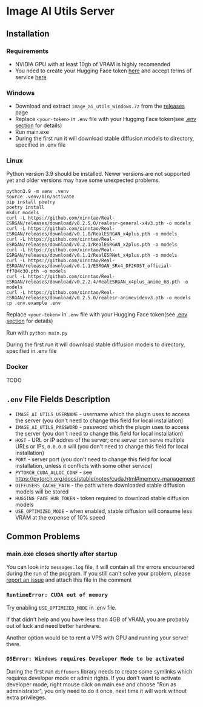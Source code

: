 # Image AI Utils Server
## Installation
### Requirements
- NVIDIA GPU with at least 10gb of VRAM is highly recomended
- You need to create your Hugging Face token [here](https://huggingface.co/docs/hub/security-tokens)
and accept terms of service [here](https://huggingface.co/CompVis/stable-diffusion-v1-4)

### Windows
- Download and extract `image_ai_utils_windows.7z` from the [releases](https://github.com/qweryty/image-ai-utils-server/releases) page
- Replace `<your-token>` in `.env` file with your Hugging Face token(see [.env section](#env-file-fields-description) for details)
- Run main.exe
- During the first run it will download stable diffusion models to directory, specified in .env file

### Linux
Python version 3.9 should be installed. Newer versions are not supported yet and older versions 
may have some unexpected problems.

```shell
python3.9 -m venv .venv
source .venv/bin/activate
pip install poetry
poetry install
mkdir models
curl -L https://github.com/xinntao/Real-ESRGAN/releases/download/v0.2.5.0/realesr-general-x4v3.pth -o models
curl -L https://github.com/xinntao/Real-ESRGAN/releases/download/v0.1.0/RealESRGAN_x4plus.pth -o models
curl -L https://github.com/xinntao/Real-ESRGAN/releases/download/v0.2.1/RealESRGAN_x2plus.pth -o models
curl -L https://github.com/xinntao/Real-ESRGAN/releases/download/v0.1.1/RealESRNet_x4plus.pth -o models
curl -L https://github.com/xinntao/Real-ESRGAN/releases/download/v0.1.1/ESRGAN_SRx4_DF2KOST_official-ff704c30.pth -o models
curl -L https://github.com/xinntao/Real-ESRGAN/releases/download/v0.2.2.4/RealESRGAN_x4plus_anime_6B.pth -o models
curl -L https://github.com/xinntao/Real-ESRGAN/releases/download/v0.2.5.0/realesr-animevideov3.pth -o models
cp .env.example .env
```

Replace `<your-token>` in `.env` file with your Hugging Face token(see [.env section](#env-file-fields-description) for details)

Run with `python main.py`

During the first run it will download stable diffusion models to directory, specified in .env file

### Docker
TODO

## `.env` File Fields Description
- `IMAGE_AI_UTILS_USERNAME` - username which the plugin uses to access the server (you don't need to change this field for local installation)
- `IMAGE_AI_UTILS_PASSWORD` - password which the plugin uses to access the server (you don't need to change this field for local installation)
- `HOST` - URL or IP addres of the server; one server can serve multiple URLs or IPs, `0.0.0.0` will  (you don't need to change this field for local installation)
- `PORT` - server port (you don't need to change this field for local installation, unless it conflicts with some other service)
- `PYTORCH_CUDA_ALLOC_CONF` - see https://pytorch.org/docs/stable/notes/cuda.html#memory-management
- `DIFFUSERS_CACHE_PATH` - the path where downloaded stable diffusion models will be stored
- `HUGGING_FACE_HUB_TOKEN` - token required to download stable diffusion models
- `USE_OPTIMIZED_MODE` - when enabled, stable diffusion will consume less VRAM at the expense of 10% speed

## Common Problems
### main.exe closes shortly after startup
You can look into `messages.log` file, it will contain all the errors encountered during the run of the program. If you still can't solve your problem, please [report an issue](https://github.com/qweryty/image-ai-utils-server/issues/new) and attach this file in the comment

### `RuntimeError: CUDA out of memory`
Try enabling `USE_OPTIMIZED_MODE` in .env file.

If that didn't help and you have less than 4GB of VRAM, you are probably out of luck and need better hardware.

Another option would be to rent a VPS with GPU and running your server there.

### `OSError: Windows requires Developer Mode to be activated`
During the first run `diffusers` library needs to create some symlinks which requires developer mode or admin rights. 
If you don't want to activate developer mode, right mouse click on main.exe and choose "Run as administrator", 
you only need to do it once, next time it will work without extra privileges.
